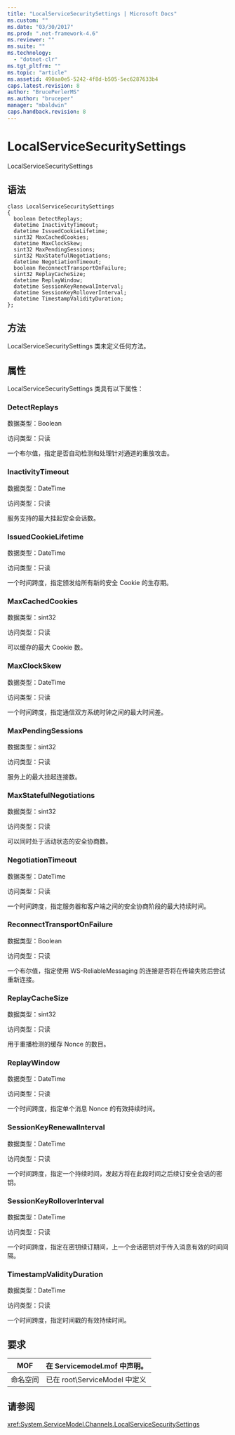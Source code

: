 ```yaml
---
title: "LocalServiceSecuritySettings | Microsoft Docs"
ms.custom: ""
ms.date: "03/30/2017"
ms.prod: ".net-framework-4.6"
ms.reviewer: ""
ms.suite: ""
ms.technology: 
  - "dotnet-clr"
ms.tgt_pltfrm: ""
ms.topic: "article"
ms.assetid: 490aa0e5-5242-4f8d-b505-5ec6287633b4
caps.latest.revision: 8
author: "BrucePerlerMS"
ms.author: "bruceper"
manager: "mbaldwin"
caps.handback.revision: 8
---
```

# LocalServiceSecuritySettings
LocalServiceSecuritySettings  
  
## 语法  
  
```  
class LocalServiceSecuritySettings  
{  
  boolean DetectReplays;  
  datetime InactivityTimeout;  
  datetime IssuedCookieLifetime;  
  sint32 MaxCachedCookies;  
  datetime MaxClockSkew;  
  sint32 MaxPendingSessions;  
  sint32 MaxStatefulNegotiations;  
  datetime NegotiationTimeout;  
  boolean ReconnectTransportOnFailure;  
  sint32 ReplayCacheSize;  
  datetime ReplayWindow;  
  datetime SessionKeyRenewalInterval;  
  datetime SessionKeyRolloverInterval;  
  datetime TimestampValidityDuration;  
};  
```  
  
## 方法  
 LocalServiceSecuritySettings 类未定义任何方法。  
  
## 属性  
 LocalServiceSecuritySettings 类具有以下属性：  
  
### DetectReplays  
 数据类型：Boolean  
  
 访问类型：只读  
  
 一个布尔值，指定是否自动检测和处理针对通道的重放攻击。  
  
### InactivityTimeout  
 数据类型：DateTime  
  
 访问类型：只读  
  
 服务支持的最大挂起安全会话数。  
  
### IssuedCookieLifetime  
 数据类型：DateTime  
  
 访问类型：只读  
  
 一个时间跨度，指定颁发给所有新的安全 Cookie 的生存期。  
  
### MaxCachedCookies  
 数据类型：sint32  
  
 访问类型：只读  
  
 可以缓存的最大 Cookie 数。  
  
### MaxClockSkew  
 数据类型：DateTime  
  
 访问类型：只读  
  
 一个时间跨度，指定通信双方系统时钟之间的最大时间差。  
  
### MaxPendingSessions  
 数据类型：sint32  
  
 访问类型：只读  
  
 服务上的最大挂起连接数。  
  
### MaxStatefulNegotiations  
 数据类型：sint32  
  
 访问类型：只读  
  
 可以同时处于活动状态的安全协商数。  
  
### NegotiationTimeout  
 数据类型：DateTime  
  
 访问类型：只读  
  
 一个时间跨度，指定服务器和客户端之间的安全协商阶段的最大持续时间。  
  
### ReconnectTransportOnFailure  
 数据类型：Boolean  
  
 访问类型：只读  
  
 一个布尔值，指定使用 WS\-ReliableMessaging 的连接是否将在传输失败后尝试重新连接。  
  
### ReplayCacheSize  
 数据类型：sint32  
  
 访问类型：只读  
  
 用于重播检测的缓存 Nonce 的数目。  
  
### ReplayWindow  
 数据类型：DateTime  
  
 访问类型：只读  
  
 一个时间跨度，指定单个消息 Nonce 的有效持续时间。  
  
### SessionKeyRenewalInterval  
 数据类型：DateTime  
  
 访问类型：只读  
  
 一个时间跨度，指定一个持续时间，发起方将在此段时间之后续订安全会话的密钥。  
  
### SessionKeyRolloverInterval  
 数据类型：DateTime  
  
 访问类型：只读  
  
 一个时间跨度，指定在密钥续订期间，上一个会话密钥对于传入消息有效的时间间隔。  
  
### TimestampValidityDuration  
 数据类型：DateTime  
  
 访问类型：只读  
  
 一个时间跨度，指定时间戳的有效持续时间。  
  
## 要求  
  
|MOF|在 Servicemodel.mof 中声明。|  
|---------|-----------------------------|  
|命名空间|已在 root\\ServiceModel 中定义|  
  
## 请参阅  
 <xref:System.ServiceModel.Channels.LocalServiceSecuritySettings>